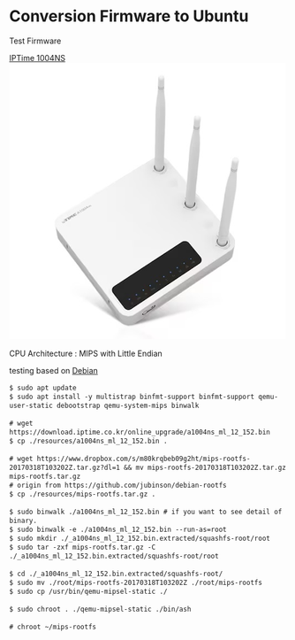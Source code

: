 # Conversion Firmware to Ubuntu

Test Firmware

[IPTime 1004NS](https://iptime.com/iptime/?page_id=126&dfsid=3&dftid=321&uid=24857&mod=document)
[![](./resources/iptime_a1004ns.jpg)](https://prod.danawa.com/info/?pcode=3900519)

CPU Architecture : MIPS with Little Endian

testing based on [Debian](https://github.com/jubinson/debian-rootfs) 

```
$ sudo apt update
$ sudo apt install -y multistrap binfmt-support binfmt-support qemu-user-static debootstrap qemu-system-mips binwalk

# wget https://download.iptime.co.kr/online_upgrade/a1004ns_ml_12_152.bin
$ cp ./resources/a1004ns_ml_12_152.bin .

# wget https://www.dropbox.com/s/m80krqbeb09g2ht/mips-rootfs-20170318T103202Z.tar.gz?dl=1 && mv mips-rootfs-20170318T103202Z.tar.gz mips-rootfs.tar.gz
# origin from https://github.com/jubinson/debian-rootfs
$ cp ./resources/mips-rootfs.tar.gz .

$ sudo binwalk ./a1004ns_ml_12_152.bin # if you want to see detail of binary.
$ sudo binwalk -e ./a1004ns_ml_12_152.bin --run-as=root
$ sudo mkdir ./_a1004ns_ml_12_152.bin.extracted/squashfs-root/root
$ sudo tar -zxf mips-rootfs.tar.gz -C ./_a1004ns_ml_12_152.bin.extracted/squashfs-root/root

$ cd ./_a1004ns_ml_12_152.bin.extracted/squashfs-root/
$ sudo mv ./root/mips-rootfs-20170318T103202Z ./root/mips-rootfs
$ sudo cp /usr/bin/qemu-mipsel-static ./

$ sudo chroot . ./qemu-mipsel-static ./bin/ash

# chroot ~/mips-rootfs
```
